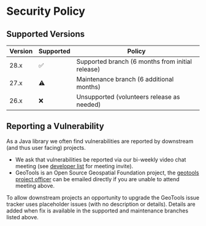 # Security Policy

## Supported Versions

| Version | Supported          | Policy |
| ------- | ------------------ | ------- |
| 28.x   | ✅ | Supported branch (6 months from initial release) |
| 27.x   | ⚠️                | Maintenance branch (6 additional months) |
| 26.x   | :x:               | Unsupported (volunteers release as needed) |

## Reporting a Vulnerability

As a Java library we often find vulnerabilities are reported by downstream (and thus user facing) projects.

* We ask that vulnerabilities be reported via our bi-weekly video chat meeting (see [developer list](https://geotools.org/getinvolved.html) for meeting invite).
* GeoTools is an Open Source Geospatial Foundation project, the [geotools project officer](https://www.osgeo.org/about/board/) can be emailed directly if you are unable to attend meeting above.

To allow downstream projects an opportunity to upgrade the GeoTools issue tracker uses placeholder issues (with no description or details). Details are added when fix is available in the supported and maintenance branches listed above.
